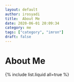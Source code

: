 ```yaml
---
layout: default
author: irosyadi
title:  About Me
date: 2020-06-01 20:09:34
category: me
tags: ["category", "imron"]
draft: false
---
```


# About Me

{% include list.liquid all=true %}